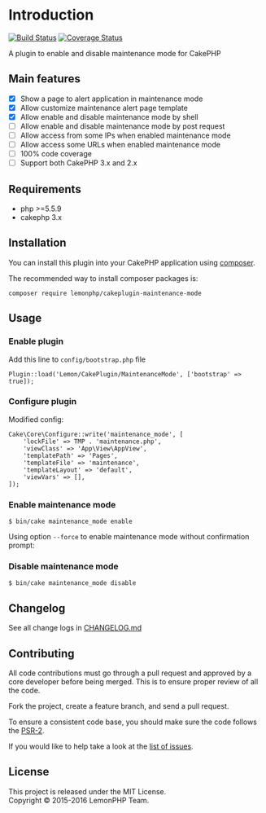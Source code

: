 Introduction
===
[![Build Status](https://travis-ci.org/lemonphp/cakeplugin-maintenance-mode.svg?branch=master)](https://travis-ci.org/lemonphp/cakeplugin-maintenance-mode)
[![Coverage Status](https://coveralls.io/repos/github/lemonphp/cakeplugin-maintenance-mode/badge.svg?branch=master)](https://coveralls.io/github/lemonphp/cakeplugin-maintenance-mode?branch=master)

A plugin to enable and disable maintenance mode for CakePHP

Main features
---
- [x] Show a page to alert application in maintenance mode
- [x] Allow customize maintenance alert page template
- [x] Allow enable and disable maintenance mode by shell
- [ ] Allow enable and disable maintenance mode by post request
- [ ] Allow access from some IPs when enabled maintenance mode
- [ ] Allow access some URLs when enabled maintenance mode
- [ ] 100% code coverage
- [ ] Support both CakePHP 3.x and 2.x

Requirements
---

* php >=5.5.9
* cakephp 3.x

Installation
---
You can install this plugin into your CakePHP application using [composer](http://getcomposer.org).

The recommended way to install composer packages is:

```
composer require lemonphp/cakeplugin-maintenance-mode
```

Usage
---

### Enable plugin

Add this line to `config/bootstrap.php` file
```
Plugin::load('Lemon/CakePlugin/MaintenanceMode', ['bootstrap' => true]);
```

### Configure plugin

Modified config:

```
Cake\Core\Configure::write('maintenance_mode', [
    'lockFile' => TMP . 'maintenance.php',
    'viewClass' => 'App\View\AppView',
    'templatePath' => 'Pages',
    'templateFile' => 'maintenance',
    'templateLayout' => 'default',
    'viewVars' => [],
]);
```

### Enable maintenance mode

```
$ bin/cake maintenance_mode enable
```

Using option `--force` to enable maintenance mode without confirmation prompt:

### Disable maintenance mode

```
$ bin/cake maintenance_mode disable
```

Changelog
---
See all change logs in [CHANGELOG.md][changelog]

Contributing
---
All code contributions must go through a pull request and approved by
a core developer before being merged. This is to ensure proper review of all the code.

Fork the project, create a feature branch, and send a pull request.

To ensure a consistent code base, you should make sure the code follows the [PSR-2][psr2].

If you would like to help take a look at the [list of issues][issues].

License
---
This project is released under the MIT License.   
Copyright © 2015-2016 LemonPHP Team.


[changelog]: https://github.com/lemonphp/cakeplugin-maintenance-mode/blob/master/CHANGELOG.md
[psr2]: https://github.com/php-fig/fig-standards/blob/master/accepted/PSR-2-coding-style-guide.md
[issues]: https://github.com/lemonphp/cakeplugin-maintenance-mode/issues